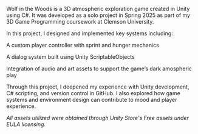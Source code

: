 Wolf in the Woods is a 3D atmospheric exploration game created in Unity using C#.
It was developed as a solo project in Spring 2025 as part of my 3D Game Programming coursework at Clemson University.

In this project, I designed and implemented key systems including:

A custom player controller with sprint and hunger mechanics

A dialog system built using Unity ScriptableObjects

Integration of audio and art assets to support the game’s dark amospheric play

Through this project, I deepened my experience with Unity development, C# scripting, and version control in GitHub.
I also explored how game systems and environment design can contribute to mood and player experience.

*All assets utilized were obtained through Unity Store's Free assets under EULA licensing.*
